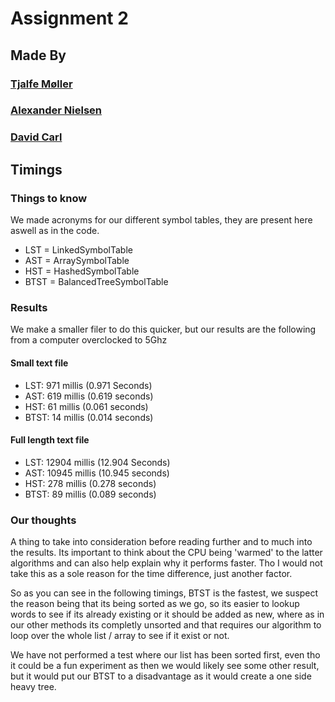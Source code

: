 # Assignment 2
## Made By
### [Tjalfe Møller](https://www.github.com/alfen123)
### [Alexander Nielsen](https://www.github.com/cph-an178)
### [David Carl](https://www.github.com/davidcarl)

## Timings

### Things to know

We made acronyms for our different symbol tables, they are present here aswell as in the code.

 * LST =   LinkedSymbolTable
 * AST =   ArraySymbolTable
 * HST =   HashedSymbolTable
 * BTST =  BalancedTreeSymbolTable

### Results

We make a smaller filer to do this quicker, but our results are the following from a computer overclocked to 5Ghz

#### Small text file

 * LST: 971 millis (0.971 Seconds)
 * AST: 619 millis (0.619 seconds)
 * HST: 61 millis (0.061 seconds)
 * BTST: 14 millis (0.014 seconds)

#### Full length text file

 * LST: 12904 millis (12.904 Seconds)
 * AST: 10945 millis (10.945 seconds)
 * HST: 278 millis (0.278 seconds)
 * BTST: 89 millis (0.089 seconds)

### Our thoughts

A thing to take into consideration before reading further and to much into the results. Its important to think about the CPU being 'warmed' to the latter algorithms and can also help explain why it performs faster. Tho I would not take this as a sole reason for the time difference, just another factor.

So as you can see in the following timings, BTST is the fastest, we suspect the reason being that its being sorted as we go, so its easier to lookup words to see if its already existing or it should be added as new, where as in our other methods its completly unsorted and that requires our algorithm to loop over the whole list / array to see if it exist or not.

We have not performed a test where our list has been sorted first, even tho it could be a fun experiment as then we would likely see some other result, but it would put our BTST to a disadvantage as it would create a one side heavy tree.